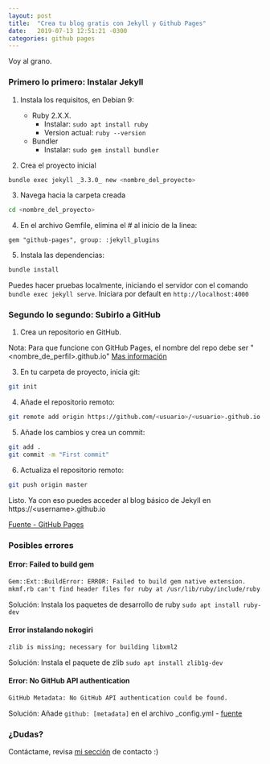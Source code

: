 ```yaml
---
layout: post
title:  "Crea tu blog gratis con Jekyll y Github Pages"
date:   2019-07-13 12:51:21 -0300
categories: github pages
---
```


Voy al grano.

### Primero lo primero: Instalar Jekyll

1. Instala los requisitos, en Debian 9:
	* Ruby 2.X.X. 
		* Instalar: ```sudo apt install ruby```
		* Version actual: ```ruby --version```
	* Bundler
		* Instalar: ```sudo gem install bundler```

2. Crea el proyecto inicial
```sh
bundle exec jekyll _3.3.0_ new <nombre_del_proyecto>
```

3. Navega hacia la carpeta creada
```sh
cd <nombre_del_proyecto>
```

4. En el archivo Gemfile, elimina el # al inicio de la linea:
```
gem "github-pages", group: :jekyll_plugins
```

5. Instala las dependencias:
```sh
bundle install
```

Puedes hacer pruebas localmente, iniciando el servidor con el comando ```bundle exec jekyll serve```. Iniciara por default en ```http://localhost:4000```

### Segundo lo segundo: Subirlo a GitHub

1. Crea un repositorio en GitHub. 

Nota: Para que funcione con GitHub Pages, el nombre del repo debe ser "\<nombre_de_perfil\>.github.io" [Mas información](https://pages.github.com/)

3. En tu carpeta de proyecto, inicia git:
```sh
git init
```

4. Añade el repositorio remoto:
```sh
git remote add origin https://github.com/<usuario>/<usuario>.github.io
```

5. Añade los cambios y crea un commit:
```sh
git add .
git commit -m "First commit"
```

6. Actualiza el repositorio remoto:
```sh
git push origin master
```

Listo. Ya con eso puedes acceder al blog básico de Jekyll en https://\<username\>.github.io

[Fuente - GitHub Pages](https://pages.github.com/)

### Posibles errores

#### Error: Failed to build gem

```txt
Gem::Ext::BuildError: ERROR: Failed to build gem native extension.
mkmf.rb can't find header files for ruby at /usr/lib/ruby/include/ruby.h
```
Solución: Instala los paquetes de desarrollo de ruby ```sudo apt install ruby-dev```

#### Error instalando nokogiri

```txt
zlib is missing; necessary for building libxml2
```

Solución: Instala el paquete de zlib ```sudo apt install zlib1g-dev```

#### Error: No GitHub API authentication

```txt
GitHub Metadata: No GitHub API authentication could be found.
```

Solución: Añade ```github: [metadata]``` en el archivo _config.yml - [fuente](https://github.com/github/pages-gem/issues/399#issuecomment-301827749)

### ¿Dudas?

Contáctame, revisa [mi sección](/contacto/) de contacto :)

	
